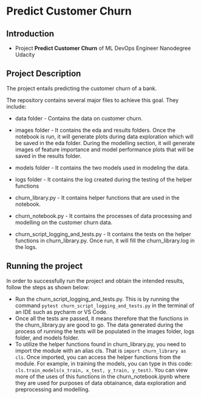 # Predict Customer Churn

## Introduction

- Project **Predict Customer Churn** of ML DevOps Engineer Nanodegree Udacity

## Project Description
The project entails predicting the customer churn of a bank. 

The repository contains several major files to achieve this goal. They include:
* data folder - Contains the data on customer churn.

* images folder - It contains the eda and results folders. Once the notebook is run, it will generate plots during data exploration which will be saved in the eda folder. During the modelling section, it will generate images of feature importance and model performance plots that will be saved in the results folder.

* models folder - It contains the two models used in modeling the data.

* logs folder - It contains the log created during the testing of the helper functions

* churn_library.py - It contains helper functions that are used in the notebook.

* churn_notebook.py - It contains the processes of data processing and modelling on the customer churn data.

* churn_script_logging_and_tests.py - It contains the tests on the helper functions in churn_library.py. Once run, it will fill the churn_library.log in the logs.


## Running the project
In order to successfully run the project and obtain the intended results, follow the steps as shown below:
* Run the churn_script_logging_and_tests.py. This is by running the command `pytest churn_script_logging_and_tests.py` in the terminal of an IDE such as pycharm or VS Code.
* Once all the tests are passed, it means therefore that the functions in the churn_library.py are good to go. The data generated during the process of running the tests will be populated in the images folder, logs folder, and models folder.
* To utilize the helper functions found in churn_library.py, you need to import the module with an alias cls. That is `import churn_library as cls`. Once imported, you can access the helper functions from the module. For example, in training the models, you can type in this code: `cls.train_models(x_train, x_test, y_train, y_test)`. You can view more of the uses of this functions in the churn_notebook.ipynb where they are used for purposes of data obtainance, data exploration and preprocessing and modelling.



